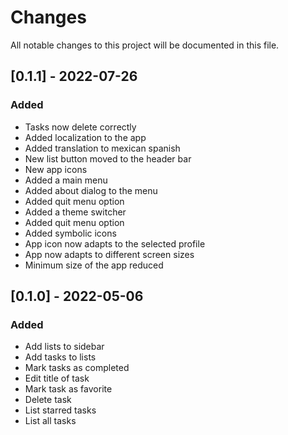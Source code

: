 # Changes

All notable changes to this project will be documented in this file.

## [0.1.1] - 2022-07-26

### Added

- Tasks now delete correctly
- Added localization to the app
- Added translation to mexican spanish
- New list button moved to the header bar
- New app icons
- Added a main menu
- Added about dialog to the menu
- Added quit menu option
- Added a theme switcher
- Added quit menu option
- Added symbolic icons
- App icon now adapts to the selected profile
- App now adapts to different screen sizes
- Minimum size of the app reduced


## [0.1.0] - 2022-05-06

### Added

- Add lists to sidebar
- Add tasks to lists
- Mark tasks as completed
- Edit title of task
- Mark task as favorite
- Delete task
- List starred tasks
- List all tasks
